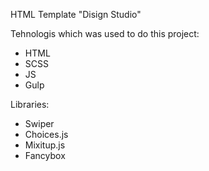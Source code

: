 HTML Template "Disign Studio"

Tehnologis which was used to do this project:
- HTML
- SCSS
- JS
- Gulp

Libraries:
- Swiper
- Choices.js
- Mixitup.js
- Fancybox
